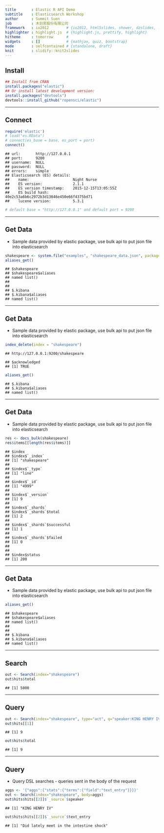 ```yaml
---
title       : Elastic R API Demo
subtitle    : Elasticsearch Workshop
author      : Summit Suen
job         : 木刻思股份有限公司
framework   : io2012        # {io2012, html5slides, shower, dzslides, ...}
highlighter : highlight.js  # {highlight.js, prettify, highlight}
hitheme     : tomorrow      # 
widgets     : []            # {mathjax, quiz, bootstrap}
mode        : selfcontained # {standalone, draft}
knit        : slidify::knit2slides
---
```


## Install 


```r
## Install from CRAN
install.packages("elastic")
## Or install latest development version:
install.packages("devtools")
devtools::install_github("ropensci/elastic")
```

---

## Connect


```r
require('elastic')
# load("es.RData")
# connect(es_base = base, es_port = port)
connect()
```

```
## url:       http://127.0.0.1 
## port:      9200 
## username:  NULL 
## password:  NULL 
## errors:    simple 
## Elasticsearch (ES) details:   
##    name:                    Night Nurse 
##    ES version:              2.1.1 
##    ES version timestamp:    2015-12-15T13:05:55Z 
##    ES build hash:           40e2c53a6b6c2972b3d13846e450e66f4375bd71 
##    lucene version:          5.3.1
```

```r
# default base = "http://127.0.0.1" and default port = 9200
```

---

## Get Data

- Sample data provided by elastic package, use bulk api to put json file into elasticsearch


```r
shakespeare <- system.file("examples", "shakespeare_data.json", package = "elastic")
aliases_get()
```

```
## $shakespeare
## $shakespeare$aliases
## named list()
## 
## 
## $.kibana
## $.kibana$aliases
## named list()
```

---

## Get Data

- Sample data provided by elastic package, use bulk api to put json file into elasticsearch


```r
index_delete(index = "shakespeare")
```

```
## http://127.0.0.1:9200/shakespeare
```

```
## $acknowledged
## [1] TRUE
```

```r
aliases_get()
```

```
## $.kibana
## $.kibana$aliases
## named list()
```

---

## Get Data

- Sample data provided by elastic package, use bulk api to put json file into elasticsearch


```r
res <- docs_bulk(shakespeare)
res$items[[length(res$items)]]
```

```
## $index
## $index$`_index`
## [1] "shakespeare"
## 
## $index$`_type`
## [1] "line"
## 
## $index$`_id`
## [1] "4999"
## 
## $index$`_version`
## [1] 9
## 
## $index$`_shards`
## $index$`_shards`$total
## [1] 2
## 
## $index$`_shards`$successful
## [1] 1
## 
## $index$`_shards`$failed
## [1] 0
## 
## 
## $index$status
## [1] 200
```

---

## Get Data

- Sample data provided by elastic package, use bulk api to put json file into elasticsearch


```r
aliases_get()
```

```
## $shakespeare
## $shakespeare$aliases
## named list()
## 
## 
## $.kibana
## $.kibana$aliases
## named list()
```

---

## Search


```r
out <- Search(index="shakespeare")
out$hits$total
```

```
## [1] 5000
```

---

## Query


```r
out <- Search(index="shakespeare", type="act", q="speaker:KING HENRY IV")
out$hits[[1]]
```

```
## [1] 9
```

```r
out$hits$total
```

```
## [1] 9
```

---

## Query

- Query DSL searches - queries sent in the body of the request


```r
aggs <- '{"aggs":{"stats":{"terms":{"field":"text_entry"}}}}'
out <- Search(index="shakespeare", body=aggs)
out$hits$hits[[2]]$`_source`$speaker
```

```
## [1] "KING HENRY IV"
```

```r
out$hits$hits[[2]]$`_source`$text_entry
```

```
## [1] "Did lately meet in the intestine shock"
```

